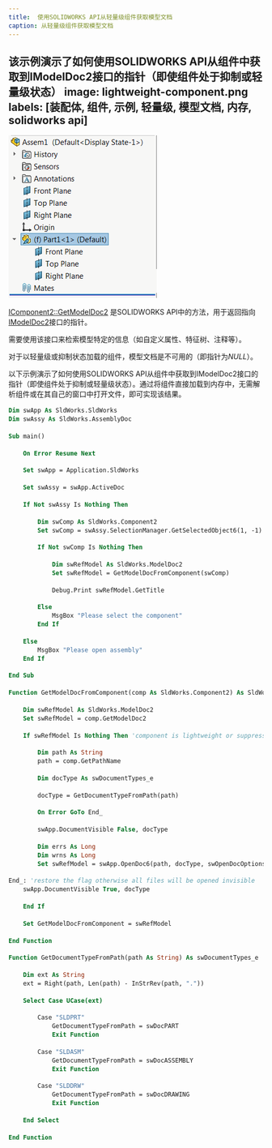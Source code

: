 ```yaml
---
title:  使用SOLIDWORKS API从轻量级组件获取模型文档
caption: 从轻量级组件获取模型文档
---
```

 该示例演示了如何使用SOLIDWORKS API从组件中获取到IModelDoc2接口的指针（即使组件处于抑制或轻量级状态）
image: lightweight-component.png
labels: [装配体, 组件, 示例, 轻量级, 模型文档, 内存, solidworks api]
---

![装配体树中的轻量级组件](lightweight-component.png)

[IComponent2::GetModelDoc2](https://help.solidworks.com/2012/english/api/sldworksapi/SolidWorks.Interop.sldworks~SolidWorks.Interop.sldworks.IComponent2~GetModelDoc2.html) 是SOLIDWORKS API中的方法，用于返回指向[IModelDoc2](https://help.solidworks.com/2012/english/api/sldworksapi/SolidWorks.Interop.sldworks~SolidWorks.Interop.sldworks.IModelDoc2.html)接口的指针。

需要使用该接口来检索模型特定的信息（如自定义属性、特征树、注释等）。

对于以轻量级或抑制状态加载的组件，模型文档是不可用的（即指针为*NULL*）。

以下示例演示了如何使用SOLIDWORKS API从组件中获取到IModelDoc2接口的指针（即使组件处于抑制或轻量级状态）。通过将组件直接加载到内存中，无需解析组件或在其自己的窗口中打开文件，即可实现该结果。

```vb
Dim swApp As SldWorks.SldWorks
Dim swAssy As SldWorks.AssemblyDoc

Sub main()

    On Error Resume Next
    
    Set swApp = Application.SldWorks
    
    Set swAssy = swApp.ActiveDoc
    
    If Not swAssy Is Nothing Then
        
        Dim swComp As SldWorks.Component2
        Set swComp = swAssy.SelectionManager.GetSelectedObject6(1, -1)
        
        If Not swComp Is Nothing Then
        
            Dim swRefModel As SldWorks.ModelDoc2
            Set swRefModel = GetModelDocFromComponent(swComp)
            
            Debug.Print swRefModel.GetTitle
            
        Else
            MsgBox "Please select the component"
        End If
        
    Else
        MsgBox "Please open assembly"
    End If
    
End Sub

Function GetModelDocFromComponent(comp As SldWorks.Component2) As SldWorks.ModelDoc2
    
    Dim swRefModel As SldWorks.ModelDoc2
    Set swRefModel = comp.GetModelDoc2
    
    If swRefModel Is Nothing Then 'component is lightweight or suppressed
        
        Dim path As String
        path = comp.GetPathName
        
        Dim docType As swDocumentTypes_e
        
        docType = GetDocumentTypeFromPath(path)
        
        On Error GoTo End_
        
        swApp.DocumentVisible False, docType
        
        Dim errs As Long
        Dim wrns As Long
        Set swRefModel = swApp.OpenDoc6(path, docType, swOpenDocOptions_e.swOpenDocOptions_Silent, "", errs, wrns)
        
End_: 'restore the flag otherwise all files will be opened invisible
    swApp.DocumentVisible True, docType
        
    End If
    
    Set GetModelDocFromComponent = swRefModel

End Function

Function GetDocumentTypeFromPath(path As String) As swDocumentTypes_e
    
    Dim ext As String
    ext = Right(path, Len(path) - InStrRev(path, "."))
    
    Select Case UCase(ext)
        
        Case "SLDPRT"
            GetDocumentTypeFromPath = swDocPART
            Exit Function
            
        Case "SLDASM"
            GetDocumentTypeFromPath = swDocASSEMBLY
            Exit Function
            
        Case "SLDDRW"
            GetDocumentTypeFromPath = swDocDRAWING
            Exit Function
            
    End Select
    
End Function
```

